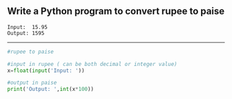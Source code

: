 ## Write a Python program to convert rupee to paise

```
Input:  15.95
Output: 1595
```

---

```python
#rupee to paise

#input in rupee ( can be both decimal or integer value)
x=float(input('Input: '))

#output in paise
print('Output: ',int(x*100))
```
